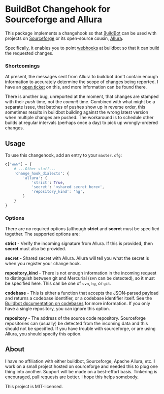 # BuildBot Changehook for Sourceforge and Allura

This package implements a changehook so that [BuildBot](https://buildbot.net/)
can be used with projects on [Sourceforge](https://sourceforge.net/) or its
open-source cousin, [Allura](https://allura.apache.org/).

Specifically, it enables you to point [webhooks](https://forge-allura.apache.org/p/allura/wiki/Webhooks/)
at buildbot so that it can build the requested changes.

### Shortcomings

At present, the messages sent from Allura to buildbot don't contain enough
information to accurately determine the scope of changes being reported.  I
have an [open ticket](https://forge-allura.apache.org/p/allura/tickets/8151/)
on this, and more information can be found there.

There is another bug, unreported at the moment, that changes are stamped
with their *push* time, not the *commit* time.  Combined with what might be
a separate issue, that batches of pushes show up in reverse order, this
sometimes results in buildbot building against the wrong latest version when
multiple changes are pushed.  The workaround is to schedule other builds at
regular intervals (perhaps once a day) to pick up wrongly-ordered changes.

## Usage

To use this changehook, add an entry to your `master.cfg`:

```python
c['www'] = {
	# ...Other stuff...
	'change_hook_dialects': {
		'allura': {
			'strict': True,
			'secret': '<shared secret here>',
			'repository_kind': 'hg',
		}
	}
}
```

### Options

There are no required options (although **strict** and **secret** must be
specified together.  The supported options are:

**strict** - Verify the incoming signature from Allura. If this is provided,
then **secret** must also be provided.

**secret** - Shared secret with Allura.  Allura will tell you what the
secret is when you register your change hook.

**repository_kind** - There is not enough information in the incoming
request to distinguish between git and Mercurial (svn can be detected), so
it must be specified here.  This can be one of `svn`, `hg`, or `git`.

**codebase** - This is either a function that accepts the JSON-parsed
payload and returns a codebase identifier, or a codebase identifier itself. 
See the [Buildbot documentation on codebases](http://docs.buildbot.net/latest/manual/concepts.html#codebase)
for more information.  If you only have a single repository, you can ignore
this option.

**repository** - The address of the source code repository.  Sourceforge
repositories can (usually) be detected from the incoming data and this
should not be specified.  If you have trouble with sourceforge, or are using
Allura, you should specify this option.

## About

I have no affiliation with either buildbot, Sourceforge, Apache Allura, etc. 
I work on a small project hosted on sourceforge and needed this to plug one
thing into another.  Support will be made on a best-effort basis.  Tinkering
is encouraged, pull requests are better.  I hope this helps somebody.

This project is MIT-licensed.
